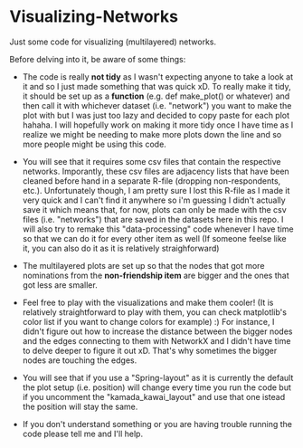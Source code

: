 # Visualizing-Networks

Just some code for visualizing (multilayered) networks. 

Before delving into it, be aware of some things: 

- The code is really **not tidy** as I wasn't expecting anyone to take a look at it and so I just made something that was quick xD. To really make it tidy, it should be set up as a **function** (e.g. def make_plot() or whatever) and then call it with whichever dataset (i.e. "network") you want to make the plot with but I was just too lazy and decided to copy paste for each plot hahaha. I will hopefully work on making it more tidy once I have time as I realize we might be needing to make more plots down the line and so more people might be using this code.

- You will see that it requires some csv files that contain the respective networks. Imporantly, these csv files are adjacency lists that have been cleaned before hand in a separate R-file (dropping non-respondents, etc.). Unfortunately though, I am pretty sure I lost this R-file as I made it very quick and I can't find it anywhere so i'm guessing I didn't actually save it which means that, for now, plots can only be made with the csv files (i.e. "networks") that are saved in the datasets here in this repo. I will also try to remake this "data-processing" code whenever I have time so that we can do it for every other item as well (If someone feelse like it, you can also do it as it is relatively straighforward)

- The multilayered plots are set up so that the nodes that got more nominations from the **non-friendship item** are bigger and the ones that got less are smaller. 

- Feel free to play with the visualizations and make them cooler! (It is relatively straightforward to play with them, you can check matplotlib's color list if you want to change colors for example) :) For instance, I didn't figure out how to increase the distance between the bigger nodes and the edges connecting to them with NetworkX and I didn't have time to delve deeper to figure it out xD. That's why sometimes the bigger nodes are touching the edges.

- You will see that if you use a "Spring-layout" as it is currently the default the plot setup (i.e. position) will change every time you run the code but if you uncomment the "kamada_kawai_layout" and use that one istead the position will stay the same.

- If you don't understand something or you are having trouble running the code please tell me and I'll help.

